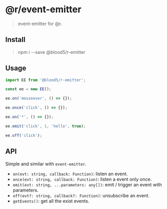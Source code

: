 # @r/event-emitter

> event-emitter for @r.



## Install

> npm i --save @blood5/r-emitter



## Usage

```js
import EE from '@blood5/r-emitter';

const ee = new EE();

ee.on('mouseover', () => {});

ee.once('click', () => {});

ee.on('*', () => {});

ee.emit('click', 1, 'hello', true);

ee.off('click');
```



## API

Simple and similar with `event-emitter`.
 - `on(evt: string, callback: Function)`: listen an event.
 - `once(evt: string, callback: Function)`: listen a event only once.
 - `emit(evt: string, ...parameters: any[])`: emit / trigger an event with parameters.
 - `off(evt?: string, callback?: Function)`: unsubscribe an event.
 - `getEvents()`: get all the exist events.

